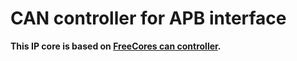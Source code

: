 # CAN controller for APB interface

**This IP core is based on [FreeCores can controller](https://github.com/freecores/can).**
